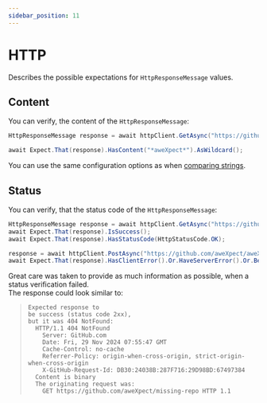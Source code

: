 ```yaml
---
sidebar_position: 11
---
```


# HTTP

Describes the possible expectations for `HttpResponseMessage` values.

## Content

You can verify, the content of the `HttpResponseMessage`:
```csharp
HttpResponseMessage response = await httpClient.GetAsync("https://github.com/aweXpect/aweXpect");

await Expect.That(response).HasContent("*aweXpect*").AsWildcard();
```

You can use the same configuration options as when [comparing strings](/docs/expectations/string#equality).


## Status

You can verify, that the status code of the `HttpResponseMessage`:
```csharp
HttpResponseMessage response = await httpClient.GetAsync("https://github.com/aweXpect/aweXpect");
await Expect.That(response).IsSuccess();
await Expect.That(response).HasStatusCode(HttpStatusCode.OK);

response = await httpClient.PostAsync("https://github.com/aweXpect/aweXpect", new StringContent(""));
await Expect.That(response).HasClientError().Or.HaveServerError().Or.BeRedirection();
```

Great care was taken to provide as much information as possible, when a status verification failed.  
The response could look similar to:
> ```
> Expected response to
> be success (status code 2xx),
> but it was 404 NotFound:
>   HTTP/1.1 404 NotFound
>     Server: GitHub.com
>     Date: Fri, 29 Nov 2024 07:55:47 GMT
>     Cache-Control: no-cache
>     Referrer-Policy: origin-when-cross-origin, strict-origin-when-cross-origin
>     X-GitHub-Request-Id: DB30:24038B:287F716:29D98BD:67497384
>   Content is binary
>   The originating request was:
>     GET https://github.com/aweXpect/missing-repo HTTP 1.1
> ```
